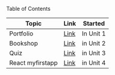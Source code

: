 


Table of Contents

| Topic | Link | Started |
| --- | --- | --- |
| Portfolio | [Link](github.com/AffirmedVisionary/blackcodher-bootcamp/tree/master/html/portfolio) | In Unit 1
| Bookshop | [Link](https://github.com/AffirmedVisionary/blackcodher-bootcamp/tree/master/html/bookshop) | in Unit 2
| Quiz | [Link](https://github.com/AffirmedVisionary/blackcodher-bootcamp/tree/master/javascript/quiz-along) | in Unit 3
| React myfirstapp | [Link](https://github.com/AffirmedVisionary/blackcodher-bootcamp/tree/master/react-and-react-native/myfirstapp) | in Unit 4